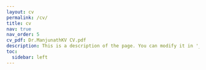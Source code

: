 ```yaml
---
layout: cv
permalink: /cv/
title: cv
nav: true
nav_order: 5
cv_pdf: Dr.ManjunathKV CV.pdf
description: This is a description of the page. You can modify it in '_pages/cv.md'. You can also change or remove the top pdf download button.
toc:
  sidebar: left
---
```

